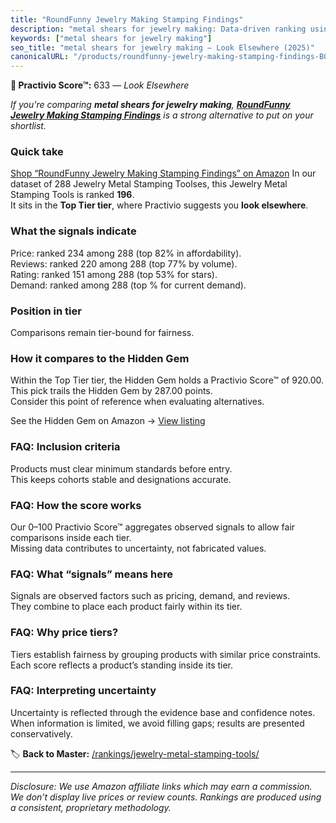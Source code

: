 ```yaml
---
title: "RoundFunny Jewelry Making Stamping Findings"
description: "metal shears for jewelry making: Data-driven ranking using the Practivio Score™. Positioned by quality, value, demand, findability, momentum."
keywords: ["metal shears for jewelry making"]
seo_title: "metal shears for jewelry making — Look Elsewhere (2025)"
canonicalURL: "/products/roundfunny-jewelry-making-stamping-findings-B0D44VXNDG/"
---
```


**🚫 Practivio Score™:** 633 — _Look Elsewhere_


*If you're comparing **metal shears for jewelry making**, **[RoundFunny Jewelry Making Stamping Findings](https://www.amazon.com/dp/B0D44VXNDG?tag=practivio-20)** is a strong alternative to put on your shortlist.*
### Quick take
[Shop “RoundFunny Jewelry Making Stamping Findings” on Amazon](https://www.amazon.com/dp/B0D44VXNDG?tag=practivio-20)
In our dataset of 288 Jewelry Metal Stamping Toolses, this Jewelry Metal Stamping Tools is ranked **196**.  
It sits in the **Top Tier tier**, where Practivio suggests you **look elsewhere**.

### What the signals indicate
Price: ranked 234 among 288 (top 82% in affordability).  
Reviews: ranked 220 among 288 (top 77% by volume).  
Rating: ranked 151 among 288 (top 53% for stars).  
Demand: ranked  among 288 (top % for current demand).

### Position in tier
Comparisons remain tier-bound for fairness.

### How it compares to the Hidden Gem
Within the Top Tier tier, the Hidden Gem holds a Practivio Score™ of 920.00.  
This pick trails the Hidden Gem by 287.00 points.  
Consider this point of reference when evaluating alternatives.  

See the Hidden Gem on Amazon → [View listing](https://www.amazon.com/dp/B079Y5GDPY?tag=practivio-20)

### FAQ: Inclusion criteria
Products must clear minimum standards before entry.  
This keeps cohorts stable and designations accurate.

### FAQ: How the score works
Our 0–100 Practivio Score™ aggregates observed signals to allow fair comparisons inside each tier.  
Missing data contributes to uncertainty, not fabricated values.

### FAQ: What “signals” means here
Signals are observed factors such as pricing, demand, and reviews.  
They combine to place each product fairly within its tier.

### FAQ: Why price tiers?
Tiers establish fairness by grouping products with similar price constraints.  
Each score reflects a product’s standing inside its tier.

### FAQ: Interpreting uncertainty
Uncertainty is reflected through the evidence base and confidence notes.  
When information is limited, we avoid filling gaps; results are presented conservatively.


🏷️ **Back to Master:** [/rankings/jewelry-metal-stamping-tools/](/rankings/jewelry-metal-stamping-tools/)

---
_Disclosure: We use Amazon affiliate links which may earn a commission. We don’t display live prices or review counts. Rankings are produced using a consistent, proprietary methodology._
